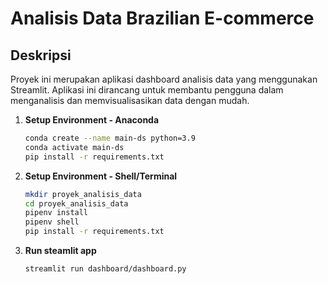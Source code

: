 # Analisis Data Brazilian E-commerce

## Deskripsi
Proyek ini merupakan aplikasi dashboard analisis data yang menggunakan Streamlit. Aplikasi ini dirancang untuk membantu pengguna dalam menganalisis dan memvisualisasikan data dengan mudah.

1. **Setup Environment - Anaconda**
   ```bash
   conda create --name main-ds python=3.9
   conda activate main-ds
   pip install -r requirements.txt
   
2. **Setup Environment - Shell/Terminal**
   ```bash
   mkdir proyek_analisis_data
   cd proyek_analisis_data
   pipenv install
   pipenv shell
   pip install -r requirements.txt
   
3. **Run steamlit app**
   ```bash
   streamlit run dashboard/dashboard.py
